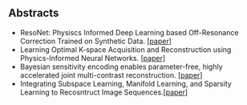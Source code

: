 ## Abstracts
- ResoNet: Physiscs Informed Deep Learning based Off-Resonance Correction Trained on Synthetic Data. [[paper]](https://submissions.mirasmart.com/ISMRM2022/Itinerary/Files/PDFFiles/0555.html)
- Learning Optimal K-space Acquisition and Reconstruction using Physics-Informed Neural Networks.  [[paper]](https://submissions.mirasmart.com/ISMRM2022/Itinerary/Files/PDFFiles/0050.html)
- Bayesian sensitivity encoding enables parameter-free, highly accelerated joint multi-contrast reconstruction. [[paper]](https://submissions.mirasmart.com/ISMRM2022/Itinerary/Files/PDFFiles/3444.html)
- Integrating Subspace Learning, Manifold Learning, and Sparsity Learning to Recosntruct Image Sequences.[[paper](https://submissions.mirasmart.com/ISMRM2022/Itinerary/Files/PDFFiles/3448.html)]

